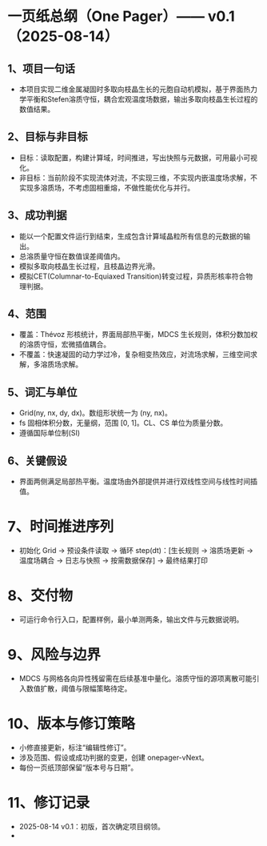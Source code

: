 # 一页纸总纲（One Pager）—— v0.1（2025-08-14）

## 1、项目一句话

- 本项目实现二维金属凝固时多取向枝晶生长的元胞自动机模拟，基于界面热力学平衡和Stefen溶质守恒，耦合宏观温度场数据，输出多取向枝晶生长过程的数值结果。

## 2、目标与非目标

- 目标：读取配置，构建计算域，时间推进，写出快照与元数据，可用最小可视化。
- 非目标：当前阶段不实现流体对流，不实现三维，不实现内嵌温度场求解，不实现多溶质场，不考虑固相重熔，不做性能优化与并行。

## 3、成功判据

- 能以一个配置文件运行到结束，生成包含计算域晶粒所有信息的元数据的输出。
- 总溶质量守恒在数值误差阈值内。
- 模拟多取向枝晶生长过程，且枝晶边界光滑。
- 模拟CET(Columnar-to-Equiaxed Transition)转变过程，异质形核率符合物理判据。

## 4、范围

- 覆盖：Thévoz 形核统计，界面局部热平衡，MDCS 生长规则，体积分数加权的溶质守恒，宏微插值耦合。
- 不覆盖：快速凝固的动力学过冷，复杂相变热效应，对流场求解，三维空间求解，多溶质场求解。

## 5、词汇与单位

- Grid(ny, nx, dy, dx)。数组形状统一为 (ny, nx)。
- fs 固相体积分数，无量纲，范围 [0, 1]。CL、CS 单位为质量分数。
- 遵循国际单位制(SI)

## 6、关键假设

- 界面两侧满足局部热平衡。温度场由外部提供并进行双线性空间与线性时间插值。

# 7、时间推进序列

- 初始化 Grid  → 预设条件读取 → 循环 step(dt)：[生长规则 → 溶质场更新 → 温度场耦合 → 日志与快照 → 按需数据保存] → 最终结果打印

# 8、交付物

- 可运行命令行入口，配置样例，最小单测两条，输出文件与元数据说明。

# 9、风险与边界

- MDCS 与网格各向异性残留需在后续基准中量化。溶质守恒的源项离散可能引入数值扩散，阈值与限幅策略待定。

# 10、版本与修订策略

- 小修直接更新，标注“编辑性修订”。
- 涉及范围、假设或成功判据的变更，创建 onepager-vNext。
- 每份一页纸顶部保留“版本号与日期”。

# 11、修订记录

- 2025-08-14 v0.1：初版，首次确定项目纲领。
- 
